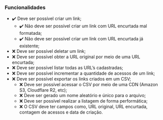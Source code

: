 ### Funcionalidades
- ✔️  Deve ser possível criar um link;
  - ✔️  Não deve ser possível criar um link com URL encurtada mal formatada;
  - ✔️  Não deve ser possível criar um link com URL encurtada já existente;
- ❌  Deve ser possível deletar um link;
- ❌  Deve ser possível obter a URL original por meio de uma URL encurtada;
- ❌  Deve ser possível listar todas as URL’s cadastradas;
- ❌  Deve ser possível incrementar a quantidade de acessos de um link;
- ❌  Deve ser possível exportar os links criados em um CSV;
  - ❌  Deve ser possível acessar o CSV por meio de uma CDN (Amazon S3, Cloudflare R2, etc);
  - ❌  Deve ser gerado um nome aleatório e único para o arquivo;
  - ❌  Deve ser possível realizar a listagem de forma performática;
  - ❌  O CSV deve ter campos como, URL original, URL encurtada, contagem de acessos e data de criação.